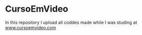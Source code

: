# CursoEmVideo
In this repository I upload all coddes made while I was studing at  www.cursoemvideo.com
